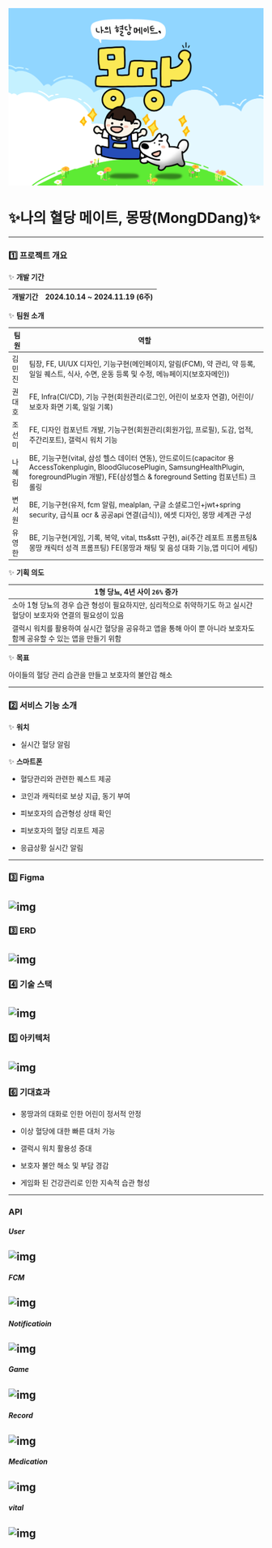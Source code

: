 ![logo](assets/logo.png)

# ✨나의 혈당 메이트, 몽땅(MongDDang)✨

---

### 1️⃣ 프로젝트 개요

✨ **개발 기간**

| 개발기간 | 2024.10.14 ~ 2024.11.19 (6주) |
| ---- | ---------------------------- |

✨ **팀원 소개**

| 팀원  | 역할                                                                   |
| --- | -------------------------------------------------------------------- |
| 김민진 | 팀장, FE, UI/UX 디자인, 기능구현(메인페이지, 알림(FCM), 약 관리, 약 등록, 일일 퀘스트, 식사, 수면, 운동 등록 및 수정, 메뉴페이지(보호자메인))   |
| 권대호 | FE, Infra(CI/CD), 기능 구현(회원관리(로그인, 어린이 보호자 연결), 어린이/보호자 화면 기록, 일일 기록) |
| 조선미 | FE, 디자인 컴포넌트 개발, 기능구현(회원관리(회원가입, 프로필), 도감, 업적, 주간리포트), 갤럭시 워치 기능     |
| 나혜림 | BE, 기능구현(vital, 삼성 헬스 데이터 연동), 안드로이드(capacitor 용 AccessTokenplugin, BloodGlucosePlugin, SamsungHealthPlugin, foregroundPlugin 개발), FE(삼성헬스 & foreground Setting 컴포넌트) 크롤링                                                   |
| 변서원 | BE, 기능구현(유저, fcm 알림, mealplan, 구글 소셜로그인+jwt+spring security, 급식표 ocr & 공공api 연결(급식)), 에셋 디자인, 몽땅 세계관 구성                                                |
| 유영한 | BE, 기능구현(게임, 기록, 복약, vital, tts&stt 구현), ai(주간 레포트 프롬프팅& 몽땅 캐릭터 성격 프롬프팅) FE(몽땅과 채팅 및 음성 대화 기능,앱 미디어 세팅)                                                        |

✨ **기획 의도**

| 1형 당뇨, 4년 사이 `26%` 증가                                               |
| ------------------------------------------------------------------- |
| 소아 1형 당뇨의 경우 습관 형성이 필요하지만, 심리적으로 취약하기도 하고 실시간 혈당이 보호자와 연결의 필요성이 있음  |
| 갤럭시 워치를 활용하여 실시간 혈당을 공유하고 앱을 통해 아이 뿐 아니라 보호자도 함께 공유할 수 있는 앱을 만들기 위함 |

✨ **목표**

아이들의 혈당 관리 습관을 만들고 보호자의 불안감 해소

---

### 2️⃣ 서비스 기능 소개

✨ **워치**

- 실시간 혈당 알림

✨ **스마트폰**

- 혈당관리와 관련한 퀘스트 제공

- 코인과 캐릭터로 보상 지급, 동기 부여

- 피보호자의 습관형성 상태 확인

- 피보호자의 혈당 리포트 제공

- 응급상황 실시간 알림

---

### 3️⃣ Figma

## ![img](/uploads/19e6f91f5ddc85ac53c2ee826c9fd747/figma.png)

### 3️⃣ ERD

## ![img](/uploads/be8e4426d7096364dfcd60bb7f9ab010/erd.png)

### 4️⃣ 기술 스택

## ![img](/uploads/d0b72e9a95dcb000506b7d14389a64ed/tech.png)

### 5️⃣ 아키텍처

## ![img](/uploads/d2f410d1373aea0c66cc2169b05a1fcc/architecture.png)

### 6️⃣ 기대효과

- 몽땅과의 대화로 인한 어린이 정서적 안정

- 이상 혈당에 대한 빠른 대처 가능

- 갤럭시 워치 활용성 증대

- 보호자 불안 해소 및 부담 경감

- 게임화 된 건강관리로 인한 지속적 습관 형성

---

### API

##### User

## ![img](/uploads/8ea82bad6a2b1255d3d25c2869867121/api1.PNG)

##### FCM

## ![img](/uploads/24fcf331c0013793ab7c43c5c01d6068/api2.PNG)

##### Notificatioin

## ![img](/uploads/b5ebbb5d849e3120d24c5d6d41cebdad/api3.PNG)

##### Game

## ![img](/uploads/dbad7408bd12e8a430f3b49da5120c37/api4.PNG)

##### Record

## ![img](/uploads/2eac699104da79d382c776ec620aa4e5/api5.PNG)

##### Medication

## ![img](/uploads/114f223d147d07e3b8c6f5e1d790e81d/api6.PNG)

##### vital

## ![img](/uploads/e2d54eb8f98b9ece8c5e6eb7883c61b9/api7.PNG)
